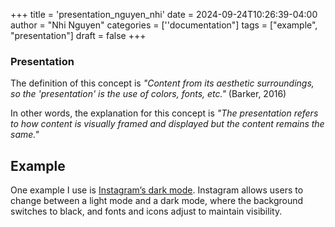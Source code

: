 +++
title = 'presentation_nguyen_nhi'
date = 2024-09-24T10:26:39-04:00
author = "Nhi Nguyen"
categories = [''documentation"]
tags = ["example", "presentation"]
draft = false
+++
### Presentation
The definition of this concept is *"Content from its aesthetic surroundings, so the 'presentation' is the use of colors, fonts, etc."* (Barker, 2016)


In other words, the explanation for this concept is *"The presentation refers to how content is visually framed and displayed but the content remains the same."*

## Example
One example I use is [Instagram’s dark mode](https://www.instagram.com). Instagram allows users to change between a light mode and a dark mode, where the background switches to black, and fonts and icons adjust to maintain visibility.

